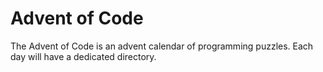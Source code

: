 # Advent of Code

The Advent of Code is an advent calendar of programming puzzles.
Each day will have a dedicated directory.
